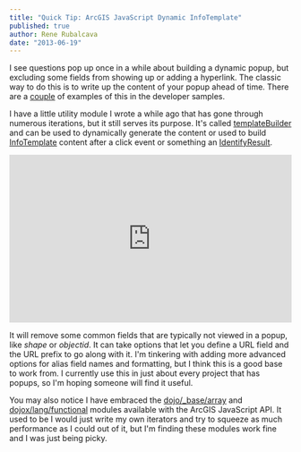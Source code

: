 ```yaml
---
title: "Quick Tip: ArcGIS JavaScript Dynamic InfoTemplate"
published: true
author: Rene Rubalcava
date: "2013-06-19"
---
```


I see questions pop up once in a while about building a dynamic popup, but excluding some fields from showing up or adding a hyperlink. The classic way to do this is to write up the content of your popup ahead of time. There are a [couple](https://developers.arcgis.com/en/javascript/jssamples/widget_extendInfowindow.html) of examples of this in the developer samples.

I have a little utility module I wrote a while ago that has gone through numerous iterations, but it still serves its purpose. It's called [templateBuilder](https://gist.github.com/odoe/5800348) and can be used to dynamically generate the content or used to build [InfoTemplate](https://developers.arcgis.com/en/javascript/jsapi/infotemplate-amd.html) content after a click event or something an [IdentifyResult](https://developers.arcgis.com/en/javascript/jsapi/identifyresult-amd.html).

<iframe src="http://jsfiddle.net/odoe/PDr7p/embedded/" height="300" width="100%" allowfullscreen="allowfullscreen" frameborder="0"></iframe>

It will remove some common fields that are typically not viewed in a popup, like _shape_ or _objectid_. It can take options that let you define a URL field and the URL prefix to go along with it. I'm tinkering with adding more advanced options for alias field names and formatting, but I think this is a good base to work from. I currently use this in just about every project that has popups, so I'm hoping someone will find it useful.

You may also notice I have embraced the [dojo/\_base/array](http://dojotoolkit.org/reference-guide/1.9/dojo/_base/array.html) and [dojox/lang/functional](http://dojotoolkit.org/api/dojox/lang/functional) modules available with the ArcGIS JavaScript API. It used to be I would just write my own iterators and try to squeeze as much performance as I could out of it, but I'm finding these modules work fine and I was just being picky.
